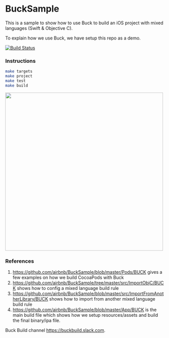 # BuckSample
This is a sample to show how to use Buck to build an iOS project with mixed languages (Swift & Objective C).

To explain how we use Buck, we have setup this repo as a demo.

[![Build Status](https://travis-ci.com/airbnb/BuckSample.svg?branch=master)](https://travis-ci.com/airbnb/BuckSample)

### Instructions

```sh
make targets
make project
make test
make build
```

<img src="https://github.com/airbnb/BuckSample/raw/master/Docs/BuckTargets.png" width=500 />


### References
1. https://github.com/airbnb/BuckSample/blob/master/Pods/BUCK gives a few examples on how we build CocoaPods with Buck
2. https://github.com/airbnb/BuckSample/tree/master/src/ImportObjC/BUCK shows how to config a mixed language build rule
3. https://github.com/airbnb/BuckSample/blob/master/src/ImportFromAnotherLibrary/BUCK shows how to import from another mixed language build rule
4. https://github.com/airbnb/BuckSample/blob/master/App/BUCK is the main build file which shows how we setup resources/assets and build the final binary/ipa file.

Buck Build channel https://buckbuild.slack.com.


